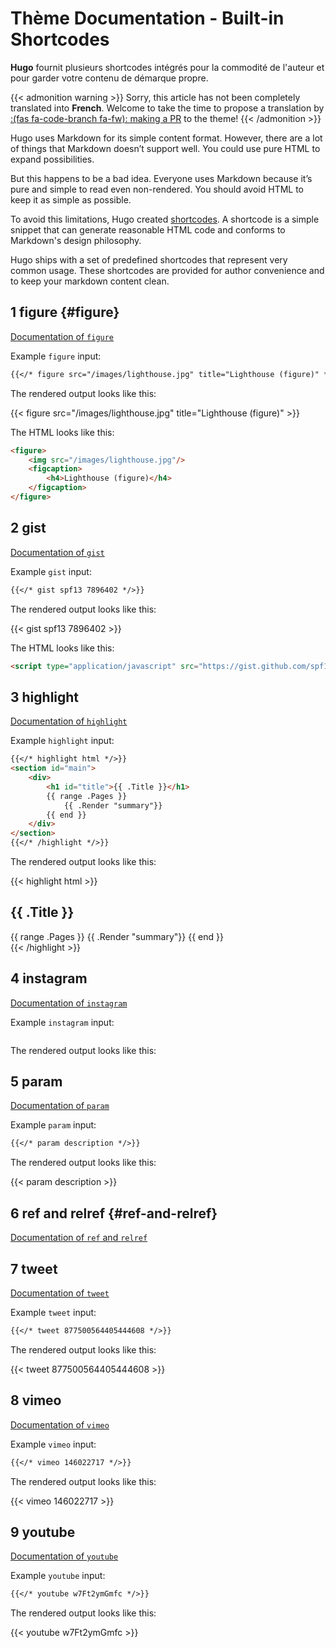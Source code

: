 # Thème Documentation - Built-in Shortcodes


**Hugo** fournit plusieurs shortcodes intégrés pour la commodité de l'auteur et pour garder votre contenu de démarque propre.

<!--more-->

{{< admonition warning >}}
Sorry, this article has not been completely translated into **French**.
Welcome to take the time to propose a translation by [:(fas fa-code-branch fa-fw): making a PR](https://github.com/dillonzq/LoveIt/pulls) to the theme!
{{< /admonition >}}

Hugo uses Markdown for its simple content format. However, there are a lot of things that Markdown doesn’t support well. You could use pure HTML to expand possibilities.

But this happens to be a bad idea. Everyone uses Markdown because it’s pure and simple to read even non-rendered. You should avoid HTML to keep it as simple as possible.

To avoid this limitations, Hugo created [shortcodes](https://gohugo.io/extras/shortcodes/).
A shortcode is a simple snippet that can generate reasonable HTML code and conforms to Markdown's design philosophy.

Hugo ships with a set of predefined shortcodes that represent very common usage. These shortcodes are provided for author convenience and to keep your markdown content clean.

## 1 figure {#figure}

[Documentation of `figure`](https://gohugo.io/content-management/shortcodes#figure)

Example `figure` input:

```markdown
{{</* figure src="/images/lighthouse.jpg" title="Lighthouse (figure)" */>}}
```

The rendered output looks like this:

{{< figure src="/images/lighthouse.jpg" title="Lighthouse (figure)" >}}

The HTML looks like this:

```html
<figure>
    <img src="/images/lighthouse.jpg"/>
    <figcaption>
        <h4>Lighthouse (figure)</h4>
    </figcaption>
</figure>
```

## 2 gist

[Documentation of `gist`](https://gohugo.io/content-management/shortcodes#gist)

Example `gist` input:

```markdown
{{</* gist spf13 7896402 */>}}
```

The rendered output looks like this:

{{< gist spf13 7896402 >}}

The HTML looks like this:

```html
<script type="application/javascript" src="https://gist.github.com/spf13/7896402.js"></script>
```

## 3 highlight

[Documentation of `highlight`](https://gohugo.io/content-management/shortcodes#instagram)

Example `highlight` input:

```markdown
{{</* highlight html */>}}
<section id="main">
    <div>
        <h1 id="title">{{ .Title }}</h1>
        {{ range .Pages }}
            {{ .Render "summary"}}
        {{ end }}
    </div>
</section>
{{</* /highlight */>}}
```

The rendered output looks like this:

{{< highlight html >}}
<section id="main">
    <div>
        <h1 id="title">{{ .Title }}</h1>
        {{ range .Pages }}
            {{ .Render "summary"}}
        {{ end }}
    </div>
</section>
{{< /highlight >}}

## 4 instagram

[Documentation of `instagram`](https://gohugo.io/content-management/shortcodes#instagram)

Example `instagram` input:

```markdown
```

The rendered output looks like this:


## 5 param

[Documentation of `param`](https://gohugo.io/content-management/shortcodes#param)

Example `param` input:

```markdown
{{</* param description */>}}
```

The rendered output looks like this:

{{< param description >}}

## 6 ref and relref {#ref-and-relref}

[Documentation of `ref` and `relref`](https://gohugo.io/content-management/shortcodes#ref-and-relref)

## 7 tweet

[Documentation of `tweet`](https://gohugo.io/content-management/shortcodes#tweet)

Example `tweet` input:

```markdown
{{</* tweet 877500564405444608 */>}}
```

The rendered output looks like this:

{{< tweet 877500564405444608 >}}

## 8 vimeo

[Documentation of `vimeo`](https://gohugo.io/content-management/shortcodes#vimeo)

Example `vimeo` input:

```markdown
{{</* vimeo 146022717 */>}}
```

The rendered output looks like this:

{{< vimeo 146022717 >}}

## 9 youtube

[Documentation of `youtube`](https://gohugo.io/content-management/shortcodes#youtube)

Example `youtube` input:

```markdown
{{</* youtube w7Ft2ymGmfc */>}}
```

The rendered output looks like this:

{{< youtube w7Ft2ymGmfc >}}

